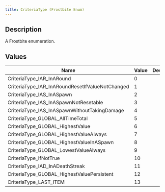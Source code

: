 ```yaml
---
title: CriteriaType (Frostbite Enum)
---
```

## Description

A Frostbite enumeration.

## Values

| Name                                              | Value | Description |
| ------------------------------------------------- | ----- | ----------- |
| CriteriaType\_IAR\_InARound                       | 0     |             |
| CriteriaType\_IAR\_InARoundResetIfValueNotChanged | 1     |             |
| CriteriaType\_IAS\_InASpawn                       | 2     |             |
| CriteriaType\_IAS\_InASpawnNotResetable           | 3     |             |
| CriteriaType\_IAS\_InASpawnWithoutTakingDamage    | 4     |             |
| CriteriaType\_GLOBAL\_AllTimeTotal                | 5     |             |
| CriteriaType\_GLOBAL\_HighestValue                | 6     |             |
| CriteriaType\_GLOBAL\_HighestValueAlways          | 7     |             |
| CriteriaType\_GLOBAL\_HighestValueInASpawn        | 8     |             |
| CriteriaType\_GLOBAL\_LowestValueAlways           | 9     |             |
| CriteriaType\_IfNotTrue                           | 10    |             |
| CriteriaType\_IAD\_InADeathStreak                 | 11    |             |
| CriteriaType\_GLOBAL\_HighestValuePersistent      | 12    |             |
| CriteriaType\_LAST\_ITEM                          | 13    |             |
